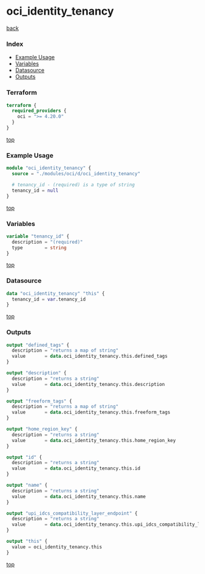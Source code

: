 # oci_identity_tenancy

[back](../oci.md)

### Index

- [Example Usage](#example-usage)
- [Variables](#variables)
- [Datasource](#datasource)
- [Outputs](#outputs)

### Terraform

```terraform
terraform {
  required_providers {
    oci = ">= 4.20.0"
  }
}
```

[top](#index)

### Example Usage

```terraform
module "oci_identity_tenancy" {
  source = "./modules/oci/d/oci_identity_tenancy"

  # tenancy_id - (required) is a type of string
  tenancy_id = null
}
```

[top](#index)

### Variables

```terraform
variable "tenancy_id" {
  description = "(required)"
  type        = string
}
```

[top](#index)

### Datasource

```terraform
data "oci_identity_tenancy" "this" {
  tenancy_id = var.tenancy_id
}
```

[top](#index)

### Outputs

```terraform
output "defined_tags" {
  description = "returns a map of string"
  value       = data.oci_identity_tenancy.this.defined_tags
}

output "description" {
  description = "returns a string"
  value       = data.oci_identity_tenancy.this.description
}

output "freeform_tags" {
  description = "returns a map of string"
  value       = data.oci_identity_tenancy.this.freeform_tags
}

output "home_region_key" {
  description = "returns a string"
  value       = data.oci_identity_tenancy.this.home_region_key
}

output "id" {
  description = "returns a string"
  value       = data.oci_identity_tenancy.this.id
}

output "name" {
  description = "returns a string"
  value       = data.oci_identity_tenancy.this.name
}

output "upi_idcs_compatibility_layer_endpoint" {
  description = "returns a string"
  value       = data.oci_identity_tenancy.this.upi_idcs_compatibility_layer_endpoint
}

output "this" {
  value = oci_identity_tenancy.this
}
```

[top](#index)